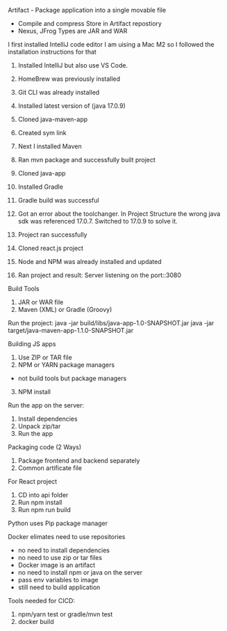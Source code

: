 Artifact - Package application into a single movable file

- Compile and compress
  Store in Artifact repostiory
- Nexus, JFrog
  Types are JAR and WAR

I first installed IntelliJ code editor
I am uising a Mac M2 so I followed the installation instructions for that

1. Installed IntelliJ but also use VS Code.
2. HomeBrew was previously installed
3. Git CLI was already installed
4. Installed latest version of (java 17.0.9)

5. Cloned java-maven-app
6. Created sym link
7. Next I installed Maven
8. Ran mvn package and successfully built project

9. Cloned java-app
10. Installed Gradle
11. Gradle build was successful
12. Got an error about the toolchanger. In Project Structure the wrong java sdk was referenced 17.0.7. Switched to 17.0.9 to solve it.
13. Project ran successfully

14. Cloned react.js project
15. Node and NPM was already installed and updated
16. Ran project and result: Server listening on the port::3080

Build Tools

1. JAR or WAR file
2. Maven (XML) or Gradle (Groovy)

Run the project:
java -jar build/libs/java-app-1.0-SNAPSHOT.jar
java -jar target/java-maven-app-1.1.0-SNAPSHOT.jar

Building JS apps

1. Use ZIP or TAR file
2. NPM or YARN package managers

- not build tools but package managers

3. NPM install

Run the app on the server:

1. Install dependencies
2. Unpack zip/tar
3. Run the app

Packaging code (2 Ways)

1. Package frontend and backend separately
2. Common artificate file

For React project

1. CD into api folder
2. Run npm install
3. Run npm run build

Python uses Pip package manager

Docker elimates need to use repositories

- no need to install dependencies
- no need to use zip or tar files
- Docker image is an artifact
- no need to install npm or java on the server
- pass env variables to image
- still need to build application

Tools needed for CICD:

1. npm/yarn test or gradle/mvn test
2. docker build
